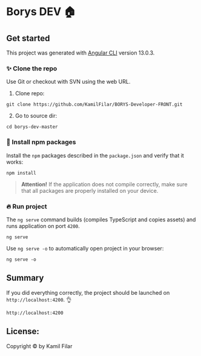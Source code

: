 # Borys DEV 🏠

## Get started
This project was generated with [Angular CLI](https://github.com/angular/angular-cli) version 13.0.3.

### :sparkles: Clone the repo
Use Git or checkout with SVN using the web URL.
1. Clone repo:
```
git clone https://github.com/KamilFilar/BORYS-Developer-FRONT.git
```
2. Go to source dir:
```
cd borys-dev-master
```


### :construction_worker: Install npm packages
Install the `npm` packages described in the `package.json` and verify that it works:
```
npm install
```
> **Attention!** If the application does not compile correctly, make sure that all packages are properly installed on your device.


### :fire: Run project
The `ng serve` command builds (compiles TypeScript and copies assets)  and runs application on port `4200`.
```
ng serve
```
Use `ng serve -o` to automatically  open project in your browser:
```
ng serve -o
```

## Summary
If you did everything correctly, the project should be launched on `http://localhost:4200`. :ok_hand:
```
http://localhost:4200
```

## License:
Copyright © by Kamil Filar
